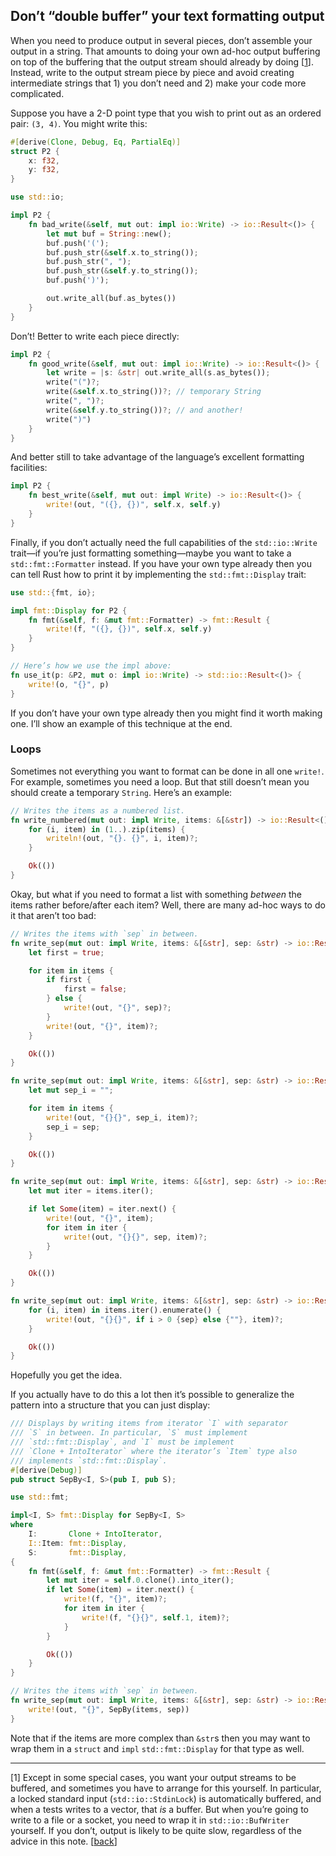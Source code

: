 ## Don’t “double buffer” your text formatting output

When you need to produce output in several pieces, don’t assemble your output in a string. That amounts to doing your own ad-hoc output buffering on top of the buffering that the output stream should already by doing <a name="back-1"></a>\[[1]]. Instead, write to the output stream piece by piece and avoid creating intermediate strings that 1) you don’t need and 2) make your code more complicated.
 
Suppose you have a 2-D point type that you wish to print out as an ordered pair: `(3, 4)`. You might write this:
 
```rust
#[derive(Clone, Debug, Eq, PartialEq)]
struct P2 {
    x: f32,
    y: f32,
}

use std::io;

impl P2 {
    fn bad_write(&self, mut out: impl io::Write) -> io::Result<()> {
        let mut buf = String::new();
        buf.push('(');
        buf.push_str(&self.x.to_string());
        buf.push_str(", ");
        buf.push_str(&self.y.to_string());
        buf.push(')');

        out.write_all(buf.as_bytes())
    }
}
```

Don’t! Better to write each piece directly:

```rust
impl P2 {
    fn good_write(&self, mut out: impl io::Write) -> io::Result<()> {
        let write = |s: &str| out.write_all(s.as_bytes());
        write("(")?;
        write(&self.x.to_string())?; // temporary String
        write(", ")?;
        write(&self.y.to_string())?; // and another!
        write(")")
    }
}
```

And better still to take advantage of the language’s excellent formatting facilities:

```rust
impl P2 {
    fn best_write(&self, mut out: impl Write) -> io::Result<()> {
        write!(out, "({}, {})", self.x, self.y)
    }
}
```

Finally, if you don’t actually need the full capabilities of the `std::io::Write` trait—if you’re just formatting something—maybe you want to take a `std::fmt::Formatter` instead. If you have your own type already then you can tell Rust how to print it by implementing the `std::fmt::Display` trait:

```rust
use std::{fmt, io};

impl fmt::Display for P2 {
    fn fmt(&self, f: &mut fmt::Formatter) -> fmt::Result {
        write!(f, "({}, {})", self.x, self.y)
    }
}

// Here’s how we use the impl above:
fn use_it(p: &P2, mut o: impl io::Write) -> std::io::Result<()> {
    write!(o, "{}", p)
}
```

If you don’t have your own type already then you might find it worth making one. I’ll show an example of this technique at the end.

### Loops

Sometimes not everything you want to format can be done in all one `write!`. For example, sometimes you need a loop. But that still doesn’t mean you should create a temporary `String`. Here’s an example:

```rust
// Writes the items as a numbered list.
fn write_numbered(mut out: impl Write, items: &[&str]) -> io::Result<()> {
    for (i, item) in (1..).zip(items) {
        writeln!(out, "{}. {}", i, item)?;
    }

    Ok(())
}
```

Okay, but what if you need to format a list with something *between* the items rather before/after each item? Well, there are many ad-hoc ways to do it that aren’t too bad:

```rust
// Writes the items with `sep` in between.
fn write_sep(mut out: impl Write, items: &[&str], sep: &str) -> io::Result<()> {
    let first = true;

    for item in items {
        if first {
            first = false;
        } else {
            write!(out, "{}", sep)?;
        }
        write!(out, "{}", item)?;
    }

    Ok(())
}

fn write_sep(mut out: impl Write, items: &[&str], sep: &str) -> io::Result<()> {
    let mut sep_i = "";

    for item in items {
        write!(out, "{}{}", sep_i, item)?;
        sep_i = sep;
    }

    Ok(())
}

fn write_sep(mut out: impl Write, items: &[&str], sep: &str) -> io::Result<()> {
    let mut iter = items.iter();

    if let Some(item) = iter.next() {
        write!(out, "{}", item);
        for item in iter {
            write!(out, "{}{}", sep, item)?;
        }
    }

    Ok(())
}

fn write_sep(mut out: impl Write, items: &[&str], sep: &str) -> io::Result<()> {
    for (i, item) in items.iter().enumerate() {
        write!(out, "{}{}", if i > 0 {sep} else {""}, item)?;
    }

    Ok(())
}
```

Hopefully you get the idea.

If you actually have to do this a lot then it’s possible to generalize the pattern into a structure that you can just display:

```rust
/// Displays by writing items from iterator `I` with separator
/// `S` in between. In particular, `S` must implement
/// `std::fmt::Display`, and `I` must be implement
/// `Clone + IntoIterator` where the iterator’s `Item` type also
/// implements `std::fmt::Display`.
#[derive(Debug)]
pub struct SepBy<I, S>(pub I, pub S);

use std::fmt;

impl<I, S> fmt::Display for SepBy<I, S>
where
    I:       Clone + IntoIterator,
    I::Item: fmt::Display,
    S:       fmt::Display,
{
    fn fmt(&self, f: &mut fmt::Formatter) -> fmt::Result {
        let mut iter = self.0.clone().into_iter();
        if let Some(item) = iter.next() {
            write!(f, "{}", item)?;
            for item in iter {
                write!(f, "{}{}", self.1, item)?;
            }
        }

        Ok(())
    }
}

// Writes the items with `sep` in between.
fn write_sep(mut out: impl Write, items: &[&str], sep: &str) -> io::Result<()> {
    write!(out, "{}", SepBy(items, sep))
}
```

Note that if the items are more complex than `&str`s then you may want to wrap them in a `struct` and `impl` `std::fmt::Display` for that type as well.

<hr />

\[<a name="note-1">1</a>] Except in some special cases, you want your output streams to be buffered, and sometimes you have to arrange for this yourself. In particular, a locked standard input (`std::io::StdinLock`) is automatically buffered, and when a tests writes to a vector, that *is* a buffer. But when you’re going to write to a file or a socket, you need to wrap it in `std::io::BufWriter` yourself. If you don’t, output is likely to be quite slow, regardless of the advice in this note. \[[back](#back-1)]

[1]: <#note-1>
